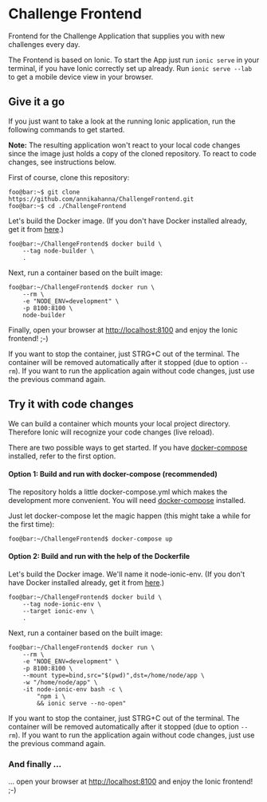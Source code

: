 # Challenge Frontend

Frontend for the Challenge Application that supplies you with new challenges every day.

The Frontend is based on Ionic. To start the App just run `ionic serve` in your terminal, if you have Ionic correctly 
set up already. Run `ionic serve --lab` to get a mobile device view in your browser.


## Give it a go
If you just want to take a look at the running Ionic application, run the following commands to get started.

**Note:** The resulting application won't react to your local code changes since the image just holds a copy of the
cloned repository. To react to code changes, see instructions below.

First of course, clone this repository:
```console
foo@bar:~$ git clone https://github.com/annikahanna/ChallengeFrontend.git
foo@bar:~$ cd ./ChallengeFrontend
```

Let's build the Docker image. (If you don't have Docker installed already, get it from
[here](https://docs.docker.com/install/).)
```console
foo@bar:~/ChallengeFrontend$ docker build \
    --tag node-builder \
    .
```
Next, run a container based on the built image:
```console
foo@bar:~/ChallengeFrontend$ docker run \
    --rm \
    -e "NODE_ENV=development" \
    -p 8100:8100 \
    node-builder
```
Finally, open your browser at [http://localhost:8100](http://localhost:8100) and enjoy the Ionic frontend! ;-)

If you want to stop the container, just STRG+C out of the terminal. The container will be removed automatically after it
stopped (due to option `--rm`). If you want to run the application again without code changes, just use the previous
command again.

## Try it with code changes
We can build a container which mounts your local project directory. Therefore Ionic will recognize your code changes
(live reload).

There are two possible ways to get started. If you have [docker-compose](https://docs.docker.com/compose/install/)
installed, refer to the first option.

#### Option 1: Build and run with docker-compose (recommended)

The repository holds a little docker-compose.yml which makes the development more convenient. You will need 
[docker-compose](https://docs.docker.com/compose/install/) installed.

Just let docker-compose let the magic happen (this might take a while for the first time):
```console
foo@bar:~/ChallengeFrontend$ docker-compose up
```

#### Option 2: Build and run with the help of the Dockerfile

Let's build the Docker image. We'll name it node-ionic-env. (If you don't have Docker installed already, get it from 
[here](https://docs.docker.com/install/).)
```console
foo@bar:~/ChallengeFrontend$ docker build \
    --tag node-ionic-env \
    --target ionic-env \
    .
```
Next, run a container based on the built image:
```console
foo@bar:~/ChallengeFrontend$ docker run \
    --rm \
    -e "NODE_ENV=development" \
    -p 8100:8100 \
    --mount type=bind,src="$(pwd)",dst=/home/node/app \
    -w "/home/node/app" \
    -it node-ionic-env bash -c \
        "npm i \
        && ionic serve --no-open"
```
If you want to stop the container, just STRG+C out of the terminal. The container will be removed automatically after it
stopped (due to option `--rm`). If you want to run the application again without code changes, just use the previous
command again.


### And finally ...
... open your browser at [http://localhost:8100](http://localhost:8100) and enjoy the Ionic frontend! ;-)
